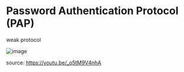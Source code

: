 # Password Authentication Protocol (PAP)

weak protocol

![image](https://user-images.githubusercontent.com/42329930/218866506-8af5b66b-cf4d-4629-a4a5-495650dffe21.png)



source: https://youtu.be/_o5tM9V4nhA

